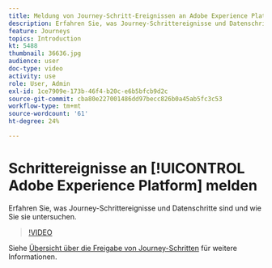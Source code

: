 ```yaml
---
title: Meldung von Journey-Schritt-Ereignissen an Adobe Experience Platform
description: Erfahren Sie, was Journey-Schrittereignisse und Datenschritte sind und wie Sie sie untersuchen.
feature: Journeys
topics: Introduction
kt: 5488
thumbnail: 36636.jpg
audience: user
doc-type: video
activity: use
role: User, Admin
exl-id: 1ce7909e-173b-46f4-b20c-e6b5bfcb9d2c
source-git-commit: cba80e227001486dd97becc826b0a45ab5fc3c53
workflow-type: tm+mt
source-wordcount: '61'
ht-degree: 24%

---
```


# Schrittereignisse an [!UICONTROL Adobe Experience Platform] melden

Erfahren Sie, was Journey-Schrittereignisse und Datenschritte sind und wie Sie sie untersuchen.

>[!VIDEO](https://video.tv.adobe.com/v/36636?quality=12&learn=on)

Siehe [Übersicht über die Freigabe von Journey-Schritten](https://experienceleague.adobe.com/docs/journeys/using/building-journeys/sharing-journey-steps/sharing-overview.html?lang=en) für weitere Informationen.
